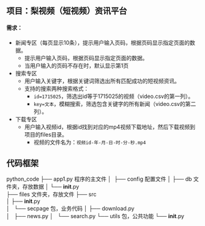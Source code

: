 ## 项目：梨视频（短视频）资讯平台
#### 需求：
- 新闻专区（每页显示10条），提示用户输入页码，根据页码显示指定页面的数据。
    - 提示用户输入页码，根据页码显示指定页面的数据。
    - 当用户输入的页码不存在时，默认显示第1页
- 搜索专区
    - 用户输入关键字，根据关键词筛选出所有匹配成功的短视频资讯。
    - 支持的搜索两种搜索格式：
        - `id=1715025`，筛选出id等于1715025的视频（video.csv的第一列）。
        - `key=文本`，模糊搜索，筛选包含关键字的所有新闻（video.csv的第二列）。
- 下载专区
    - 用户输入视频id，根据id找到对应的mp4视频下载地址，然后下载视频到项目的files目录。
        - 视频的文件名为：`视频id-年-月-日-时-分-秒.mp4`
     
  
## 代码框架

python_code
├── app1.py             程序的主文件
│ 
├── config              配置文件
│
├── db                  文件夹，存放数据
│    └── __init__.py                
├── files               文件夹，存放文件
├── src  
│   ├── __init__.py         
│   └── secpage         包，业务代码
│         ├── download.py       
│         ├── news.py
│         └── search.py
└── utils               包，公共功能
    └── __init__.py
